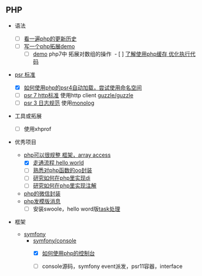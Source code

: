 
## PHP
* 语法
  - [ ] [看一遍php的更新历史](https://secure.php.net/manual/en/migration5.php)
  - [ ] [写一个php拓展demo](https://www.cnblogs.com/boystar/p/6904795.html)
  	- [ ] [demo](https://github.com/chengxueming/php-lab/tree/master/extension) php7中 拓展对数组的操作
  - [ ] [了解使用php缓存 优化执行代码](http://php.net/manual/zh/book.opcache.php)
* [psr 标准](https://www.php-fig.org/)
  - [x] [如何使用php的psr4自动加载，尝试使用命名空间](https://www.php-fig.org/psr/psr-4/)
  - [ ] [psr 7 http标准](https://www.php-fig.org/psr/psr-7/) 使用http client [guzzle/guzzle](https://github.com/guzzle/guzzle)
  - [ ] [psr 3 日志规范](http://www.kkh86.com/it/code-standard/guide-psr-3.html) 使用[monolog](https://github.com/Seldaek/monolog)
* 工具或拓展
  - [ ] 使用xhprof
* 优秀项目
	* [php可以很规整 框架，array access](https://github.com/wenbinye/kuiper-framework)
	  - [x] [走通流程 hello world](https://github.com/wenbinye/kuiper-framework/blob/master/docs/index.rst)
	  - [ ] [熟悉对php函数的oo封装](https://github.com/wenbinye/kuiper-framework/tree/master/components/helper/src)
	  - [ ] [研究如何在php里实现di](https://github.com/wenbinye/kuiper-framework/tree/master/components/di/src)
	  - [ ] [研究如何在php里实现注解](https://github.com/wenbinye/kuiper-framework/tree/master/components/annotations/src)
	  
	* [php的微信封装](https://github.com/overtrue/wechat)
	* [php发模版消息](https://github.com/imRainChen/Mega-WeChat)
		- [ ] 安装swoole，hello word版[task处理](https://wiki.swoole.com/wiki/page/p-worker.html)
	<!-- * [laravel 实时聊天](https://github.com/summerblue/laravel-package-top-100) [文件](/Users/cxm/Desktop/workspace/php-lab/learn-laravel/laravel-realtime-chat)
		- [ ] 启动后登录白页-->

* 框架
	* [symfony](https://github.com/symfony/symfony)
		*	[symfony/console](https://github.com/symfony/symfony/tree/master/src/Symfony/Component/Console)
			- [x] [如何使用php的控制台](https://github.com/chengxueming/php-lab/tree/master/console)
			- [ ] console源码，symfony event派发，psr11容器，interface
		
